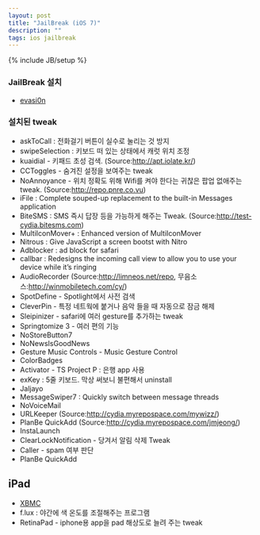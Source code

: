 ```yaml
---
layout: post
title: "JailBreak (iOS 7)"
description: ""
tags: ios jailbreak
---
```

{% include JB/setup %}

### JailBreak 설치

-   [evasi0n](http://evasi0n.com)

### 설치된 tweak

- askToCall : 전화걸기 버튼이 실수로 눌리는 것 방지
- swipeSelection :  키보드 떠 있는 상태에서 캐럿 위치 조정
- kuaidial - 키패드 초성 검색. (Source:http://apt.iolate.kr/)
- CCToggles - 숨겨진 설정을 보여주는 tweak
- NoAnnoyance - 위치 정확도 위해 Wifi를 켜야 한다는 귀찮은 팝업 없애주는 tweak. (Source:http://repo.pnre.co.vu)
- iFile : Complete souped-up replacement to the built-in Messages application
- BiteSMS : SMS 즉시 답장 등을 가능하게 해주는 Tweak. (Source:http://test-cydia.bitesms.com)
- MultiIconMover+ : Enhanced version of MultiIconMover
- Nitrous : Give JavaScript a screen bootst with Nitro
- Adblocker : ad block for safari
- callbar : Redesigns the incoming call view to allow you to use your device while it’s ringing
- AudioRecorder (Source:http://limneos.net/repo, 무음소스:http://winmobiletech.com/cy/)
- SpotDefine - Spotlight에서 사전 검색
- CleverPin - 특정 네트웍에 붙거나 음악 들을 때 자동으로 잠금 해제 
- Sleipinizer - safari에 여러 gesture를 추가하는 tweak
- Springtomize 3 - 여러 편의 기능 
- NoStoreButton7
- NoNewsIsGoodNews
- Gesture Music Controls - Music Gesture Control
- ColorBadges
- Activator - TS Project P : 은행 app 사용
- exKey : 5줄 키보드. 막상 써보니 불편해서 uninstall
- Jaljayo
- MessageSwiper7 : Quickly switch between message threads
- NoVoiceMail
- URLKeeper (Source:http://cydia.myrepospace.com/mywizz/)
- PlanBe QuickAdd (Source:http://cydia.myrepospace.com/jmjeong/)
- InstaLaunch
- ClearLockNotification - 당겨서 알림 삭제 Tweak
- Caller - spam 여부 판단
- PlanBe QuickAdd

## iPad

- [XBMC](http://xbmc.tistory.com/3)
- f.lux : 야간에 색 온도를 조절해주는 프로그램
- RetinaPad - iphone용 app을 pad 해상도로 늘려 주는 tweak
